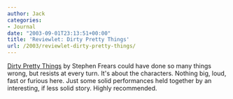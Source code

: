 ```yaml
---
author: Jack
categories:
- Journal
date: "2003-09-01T23:13:51+00:00"
title: 'Reviewlet: Dirty Pretty Things'
url: /2003/reviewlet-dirty-pretty-things/
---
```


[Dirty Pretty Things][1] by Stephen Frears could have done so many things wrong, but resists at every turn. It's about the characters. Nothing big, loud, fast or furious here. Just some solid performances held together by an interesting, if less solid story. Highly recommended.

 [1]: http://www.rottentomatoes.com/m/DirtyPrettyThings-1122798/reviews.php